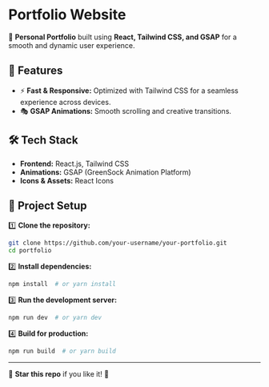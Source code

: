 # Portfolio Website

🚀 **Personal Portfolio** built using **React, Tailwind CSS, and GSAP** for a smooth and dynamic user experience.

## 🌟 Features
- ⚡ **Fast & Responsive:** Optimized with Tailwind CSS for a seamless experience across devices.
- 🎭 **GSAP Animations:** Smooth scrolling and creative transitions.

## 🛠️ Tech Stack
- **Frontend:** React.js, Tailwind CSS
- **Animations:** GSAP (GreenSock Animation Platform)
- **Icons & Assets:** React Icons

## 📂 Project Setup

1️⃣ **Clone the repository:**
```bash
git clone https://github.com/your-username/your-portfolio.git
cd portfolio
```

2️⃣ **Install dependencies:**
```bash
npm install  # or yarn install
```

3️⃣ **Run the development server:**
```bash
npm run dev  # or yarn dev
```

4️⃣ **Build for production:**
```bash
npm run build  # or yarn build
```
---
💖 **Star this repo** if you like it! 🚀

